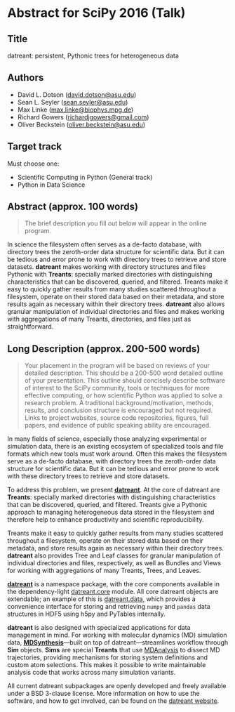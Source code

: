 Abstract for SciPy 2016 (Talk)
==============================

Title
-----
datreant: persistent, Pythonic trees for heterogeneous data

Authors
-------
- David L. Dotson     (david.dotson@asu.edu)
- Sean L. Seyler      (sean.seyler@asu.edu)
- Max Linke           (max.linke@biophys.mpg.de)
- Richard Gowers      (richardjgowers@gmail.com)
- Oliver Beckstein    (oliver.beckstein@asu.edu)

Target track
------------
Must choose one:
- Scientific Computing in Python (General track)
- Python in Data Science

Abstract (approx. 100 words)
----------------------------
> The brief description you fill out below will appear in the online program.

In science the filesystem often serves as a de-facto database, with directory
trees the zeroth-order data structure for scientific data. But it can be
tedious and error prone to work with directory trees to retrieve and store
datasets. **datreant** makes working with directory structures and files
Pythonic with **Treants**: specially marked directories with distinguishing
characteristics that can be discovered, queried, and filtered. Treants make it
easy to quickly gather results from many studies scattered throughout a
filesystem, operate on their stored data based on their metadata, and store
results again as necessary within their directory trees. **datreant** also
allows granular manipulation of individual directories and files and makes
working with aggregations of many Treants, directories, and files just as
straightforward.


Long Description (approx. 200-500 words)
----------------------------------------
> Your placement in the program will be based on reviews of your detailed
> description. This should be a 200-500 word detailed outline of your
> presentation. This outline should concisely describe software of interest to
> the SciPy community, tools or techniques for more effective computing, or how
> scientific Python was applied to solve a research problem. A traditional
> background/motivation, methods, results, and conclusion structure is
> encouraged but not required. Links to project websites, source code
> repositories, figures, full papers, and evidence of public speaking ability
> are encouraged.

In many fields of science, especially those analyzing experimental or
simulation data, there is an existing ecosystem of specialized tools and file
formats which new tools must work around. Often this makes the filesystem serve
as a de-facto database, with directory trees the zeroth-order data structure
for scientific data. But it can be tedious and error prone to work with these
directory trees to retrieve and store datasets.

To address this problem, we present [**datreant**](http://datreant.org/).
At the core of datreant are **Treants**: specially marked directories with
distinguishing characteristics that can be discovered, queried, and filtered.
Treants give a Pythonic approach to managing heterogeneous data stored in the
filesystem and therefore help to enhance productivity and scientific
reproducibility.

Treants make it easy to quickly gather results from many studies scattered
throughout a filesystem, operate on their stored data based on their metadata,
and store results again as necessary within their directory trees.
**datreant** also provides Tree and Leaf classes for granular manipulation of
individual directories and files, respectively, as well as Bundles and Views
for working with aggregations of many Treants, Trees, and Leaves.

[**datreant**](http://datreant.org) is a namespace package, with the core
components available in the dependency-light
[datreant.core](https://github.com/datreant/datreant.core) module. All core
datreant objects are extendable; an example of this is
[datreant.data](https://github.com/datreant/datreant.data), which provides a
convenience interface for storing and retrieving `numpy` and `pandas` data
structures in HDF5 using h5py and PyTables internally.

**datreant** is also designed with specialized applications for data management
in mind. For working with molecular dynamics (MD) simulation data,
[**MDSynthesis**](https://github.com/datreant/MDSynthesis)—built on top of
datreant—streamlines workflow through **Sim** objects. **Sims** are special
**Treants** that use [MDAnalysis](http://www.mdanalysis.org/) to dissect MD
trajectories, providing mechanisms for storing system definitions and custom atom
selections. This makes it possible to write maintainable analysis code that
works across many simulation variants.

All current datreant subpackages are openly developed and freely available
under a BSD 3-clause license. More information on how to use the software,
and how to get involved, can be found on the [datreant
website](http://datreant.org/).
